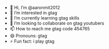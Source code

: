 - 👋 Hi, I’m @aaronmit2012
- 👀 I’m interested in gtag
- 🌱 I’m currently learning gtag skills
- 💞️ I’m looking to collaborate on gtag youtubers
- 📫 How to reach me gtag code 454765
- 😄 Pronouns: gtag
- ⚡ Fun fact: i play gtag

<!---
aaronmit2012/aaronmit2012 is a ✨ special ✨ repository because its `README.md` (this file) appears on your GitHub profile.
You can click the Preview link to take a look at your changes.
--->

